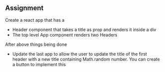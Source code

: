 ## Assignment
Create a react app that has a
- Header component that takes a title as prop and renders it inside a div
- The top level App component renders two Headers


After above things being done
- Update the last app to allow the user to update the title of the first header with a new title containing Math.random number. You can create a button to implement this